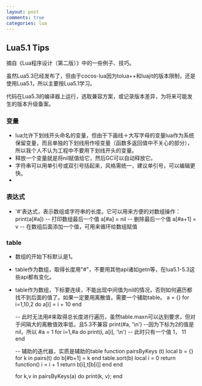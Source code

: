 ```yaml
---
layout: post
comments: true
categories: lua
---
```

## Lua5.1 Tips
  摘自《Lua程序设计（第二版）》中的一些例子、技巧。
  
  虽然Lua5.3已经发布了，但由于cocos-lua因为tolua++和luajit的版本限制，还是使用Lua5.1，所以主要按Lua5.1学习。
  
  代码在Lua5.3的编译器上运行，选取兼容方案，或记录版本差异，为将来可能发生的版本升级备案。
  
### 变量

- lua允许下划线开头命名的变量，但由于下画线＋大写字母的变量lua作为系统保留变量，而且单独的下划线用作哑变量（函数多返回值中不关心的部分），所以我个人不认为工程中不要用下划线开头的变量。
- 释放一个变量就是将nil赋值给它，然后GC可以自动释放它。
- 字符串可以用单引号或双引号括起来，风格需统一，建议单引号，可以编辑更快。
- 

### 表达式

- '#'表达式，表示数组或字符串的长度。它可以用来方便的对数组操作：
    print(a[#a]) -- 打印数组最后一个值
    a[#a] = nil  -- 删除最后一个值
    a[#a+1] = v  -- 在数组后面添加一个值，可用来循环给数组赋值

### table

- 数组的开始下标默认是1。
- table作为数组，取得长度用"#"，不要用其他api诸如getn等，在lua5.1-5.3这些api都有变化。
- table作为数组，下标要连续，不能出现中间值为nil的情况，否则如何遍历都找不到后面的值了。如果一定要用离散值，需要一个辅助table。
  a = {}
  for i=1,10,2 do
    a[i] = i + 10
  end
  
  -- 此时无法用#来取得总长度进行遍历，虽然table.maxn可以达到要求，但对于间隔大的离散值效率低，且5.3不兼容
  print(#a, '\n') --因为下标为2的值是nil，所以 #a = 1
  for i=1,#a do
    print(i, a[i], '\n') -- 此时只有一个值 1， 11
  end
  
  -- 辅助的迭代器，实质是辅助的table
  function pairsByKeys (t)
    local b = {}
    for k in pairs(t) do
      b[#b+1] = k
    end
    table.sort(b)
    local i = 0
    return function()
      i = i + 1
      return b[i],t[b[i]]
    end
  end
  
  for k,v in pairsByKeys(a) do
    print(k, v);
  end

